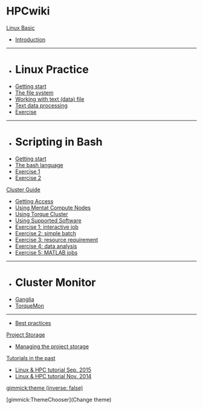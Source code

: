 # HPCwiki

[Linux Basic]()

  * [Introduction](linux/intro.md) 
  - - - -
  * # Linux Practice
  * [Getting start](linux/practice/start.md)
  * [The file system](linux/practice/filesystem.md)
  * [Working with text (data) file](linux/practice/textdata.md)
  * [Text data processing](linux/practice/analysis.md)
  * [Exercise](linux/practice/exercise.md)
  - - - -
  * # Scripting in Bash
  * [Getting start](linux/bash/start.md)
  * [The bash language](linux/bash/language.md)
  * [Exercise 1](linux/bash/BASHexercise.md)
  * [Exercise 2](linux/bash/exercise.md)

[Cluster Guide]()

  * [Getting Access](cluster_howto/access.md)
  * [Using Mentat Compute Nodes](cluster_howto/compute_mentat.md)
  * [Using Torque Cluster](cluster_howto/compute_torque.md)
  * [Using Supported Software](cluster_howto/software.md)
  * [Exercise 1: interactive job](cluster_howto/exercise_interactive/exercise.md)
  * [Exercise 2: simple batch](cluster_howto/exercise_simple/exercise.md)
  * [Exercise 3: resource requirement](cluster_howto/exercise_resource/exercise.md)
  * [Exercise 4: data analysis](cluster_howto/exercise_da/exercise.md)
  * [Exercise 5: MATLAB jobs](cluster_howto/exercise_matlab/exercise.md)
  - - - -
  * # Cluster Monitor
  * [Ganglia](http://ganglia.dccn.nl)
  * [TorqueMon](http://torquemon.dccn.nl)
  - - - -
  * [Best practices](cluster_howto/best_practices.md)

[Project Storage]()

  * [Managing the project storage](project_storage/user_guide.md)

[Tutorials in the past]()

  * [Linux & HPC tutorial Sep. 2015](https://pl-squid.dccn.nl/indico/event/11/)
  * [Linux & HPC tutorial Nov. 2014](https://pl-squid.dccn.nl/indico/event/0/)

[gimmick:theme (inverse: false)](cosmo)

[gimmick:ThemeChooser](Change theme)
